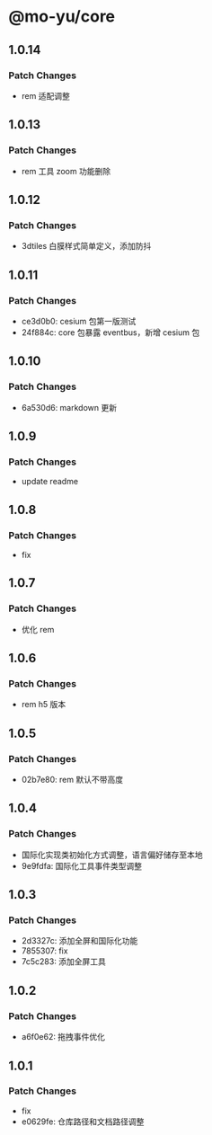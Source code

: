 # @mo-yu/core

## 1.0.14

### Patch Changes

- rem 适配调整

## 1.0.13

### Patch Changes

- rem 工具 zoom 功能删除

## 1.0.12

### Patch Changes

- 3dtiles 白膜样式简单定义，添加防抖

## 1.0.11

### Patch Changes

- ce3d0b0: cesium 包第一版测试
- 24f884c: core 包暴露 eventbus，新增 cesium 包

## 1.0.10

### Patch Changes

- 6a530d6: markdown 更新

## 1.0.9

### Patch Changes

- update readme

## 1.0.8

### Patch Changes

- fix

## 1.0.7

### Patch Changes

- 优化 rem

## 1.0.6

### Patch Changes

- rem h5 版本

## 1.0.5

### Patch Changes

- 02b7e80: rem 默认不带高度

## 1.0.4

### Patch Changes

- 国际化实现类初始化方式调整，语言偏好储存至本地
- 9e9fdfa: 国际化工具事件类型调整

## 1.0.3

### Patch Changes

- 2d3327c: 添加全屏和国际化功能
- 7855307: fix
- 7c5c283: 添加全屏工具

## 1.0.2

### Patch Changes

- a6f0e62: 拖拽事件优化

## 1.0.1

### Patch Changes

- fix
- e0629fe: 仓库路径和文档路径调整
